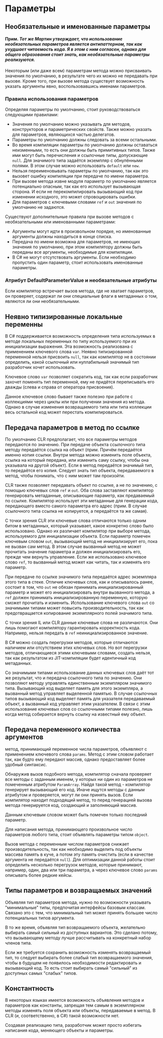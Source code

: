 # Параметры

## Необязательные и именованные параметры

#### Прим. _Тот же Мартин утверждает, что использование необязательных параметров является антипаттерном, так как ухудшает читаемость кода. Я в этом с ним согласен, однако для общего образования стоит знать, как необязательные параметры реализуются._

Некоторым (или даже всем) параметрам метода можно присваивать значения по умолчанию, в результате чего их можно не передавать при вызове. Кроме того, при вызове метода существует возможность указать аргументы явно, воспользовавшись именами параметров. 

### Правила использования параметров

Определяя параметры по умолчанию, стоит руководствоваться следующими правилами:
- Значения по умолчанию можно указывать для методов, конструкторов и параметрических свойств. Также можно указать для параметров, являющихся частью делегатов.
- Параметры по умолчанию должны следовать за всеми остальными.
- Во время компиляции параметры по умолчанию должны оставаться неизменными, то есть они должны быть примитивных типов. Также ими могут быть перечисления и ссылочные типы, допускающие `null`. Для значимого типа задаётся экземпляр с обнулёнными полями. В этом случае можно использовать `default` или `new`.
- Нельзя переименовывать параметры по умолчанию, так как это вызовет ошибку компиляции при передаче по имени параметра.
- При вызове метода извне модуля параметр по умолчанию является потенциально опасным, так как его использует вызывающая сторона. И если не перекомпилировать вызывающий код при изменении исходного, это может спровоцировать ошибки.
- Для параметров с ключевыми словами `ref` и `out` значения по умолчанию не задаются.

Существуют дополнительные правила при вызове методов с необязательными или именованными параметрами:
- Аргументы могут идти в произвольном порядке, но именованные аргументы должны находиться в конце списка.
- Передача по имени возможна для параметров, не имеющих значения по умолчанию, при этом компилятору должны быть переданы все аргументы, необходимые для компиляции.
- В C# не могут отсутствовать аргументы. Если необходимо пропустить один параметр, стоит использовать именованные параметры.

### Атрибут DefaultParameterValue и необязательные атрибуты

Если компилятор встречает вызов метода, где не хватает параметров, он проверяет, содержат ли они специальные флаги в метаданных о том, являются ли они необязательными.

## Неявно типизированные локальные переменны

В C# поддерживается возможность определения типа используемых в методе локальных переменных по типу используемого при их инициализации выражения. Эта возможность реализована с применением ключевого слова `var`. Неявно типизированной переменной нельзя присвоить `null`, так как компилятор не в состоянии определить, какой ссылочный или нуллабильный значимый тип разработчик хочет использовать.

Ключевое слово `var` позволяет сократить код, так как если разработчик захочет поменять тип переменной, ему не придётся переписывать его дважды (слева и справа от оператора присвоения).

Данное ключевое слово бывает также полезно при работе с коллекциями через циклы или при получении значения из метода. Однако в случае изменения возвращаемого типа или типа коллекции весь остальной код может перестать компилироваться.

## Передача параметров в метод по ссылке

По умолчанию CLR предполагает, что все параметры методов передаются по значению. При передаче объекта ссылочного типа методу передаётся ссылка на объект (прим. Причём передаётся именно копия ссылки. Внутри метода можно изменить поле объекта, ссылка на который передана, или изменить саму ссылку, чтобы она указывала на другой объект). Если в метод передаётся значимый тип, то передаётся его копия. Следует знать тип объекта, передаваемого в метод, чтобы понимать, что с ним может там произойти. 

CLR также позволяет передавать объект по ссылке, а не по значению, с помощью ключевых слов `ref` и `out`. Оба слова заставляют компилятор генерировать метаданные, описывающие параметр, как предаваемый по ссылке. Компилятор использует эти метаданные для генерации кода, передающего вместо самого параметра его адрес (прим. В случае ссылочного типа ссылка не копируется, а передаётся та же самая).

С точки зрения CLR эти ключевые слова отличаются только одним битом в метаданных, который указывает, какое конкретно слово было использовано. Однако их различает компилятор при выборе метода, используемого для инициализации объекта. Если параметр помечен ключевым словом `out`, вызывающий метод не инициализирует его, пока не вызван сам метод. В этом случае вызванный метод не может прочитать значение параметра и должен инициализировать его, прежде чем вернуть управление. Если же использовано ключевое слово `ref`, то вызванный метод может как читать, так и изменять его параметр.

При передаче по ссылке значимого типа передаётся адрес экземпляра этого типа в стеке. Отличие ключевых слов, как и описывалось ранее, состоит в том, что `out` не обязан принимать инициализированный параметр и может его инициализировать внутри вызванного метода, а `ref` должен принимать инициализированную переменную, которую сможет прочитать и изменить. Использование ключевого слова `out` со значимыми типами может повысить производительность, так как предотвращается копирование экземплярного полей значимого типа.

С точки зрения IL или CLR данные ключевые слова не различаются. Они лишь помогают компилятору гарантировать корректность кода. Например, нельзя передать в `ref` неинициализированное значение.

В C# можно создать перегрузки методов, которые отличаются наличием или отсутствием этих ключевых слов. Но вот перегрузки методов, отличающиеся этими ключевыми словами, создать нельзя, так как результатом из JIT-компиляции будет идентичный код метаданных.

Со значимыми типами использование данных ключевых слов даёт тот же результат, что и передача ссылочного типа по значению. Они позволяют методу управлять единственным экземпляром значимого типа. Вызывающий код выделяет память для этого экземпляра, а вызванный метод управляет выделенной памятью. В случае ссылочных типов вызывающий код выделяет память для указателя передаваемый объект, а вызванный код управляет этим указателем. В связи с этим использование ключевых слов со ссылочными типами полезно, лишь когда метод собирается вернуть ссылку на известный ему объект.

## Передача переменного количества аргументов

метод, принимающий переменное числа параметров, объявляют с применением ключевого слова `params`. Метод с этим словом работает так, как будто ему передают массив, однако предоставляет более удобный синтаксис.

Обнаружив вызов подобного метода, компилятор сначала проверяет все методы с заданным именем, у которых ни один из параметров не помеченным атрибутом `ParamArray`. Найдя такой метод - компилятор генерирует вызывающий его код. Иначе ищутся методы с данным атрибутом и проверяется, могут ли они принять вызов. Если компилятор находит подходящий метод, то перед генерацией вызова метода генерируется код, создающий и заполняющий массив.

Данным ключевым словом может быть помечен только последний параметр.

Для написания метода, принимающего произвольное число параметров любого типа, стоит объявлять параметры типом `object`.

Вызов метода с переменным числом параметров снижает производительность, так как необходимо выделить под объекты массива память в куче, а потом эту память очистить (если в качестве аргумента не передаётся `null`). Для оптимизации данной работы стоит определить несколько перегрузок методов, которые принимают, например, один, два или три параметра, а через ключевое слово `params` описывать более редкие кейсы.

## Типы параметров и возвращаемых значений

Объявляя тип параметров метода, нужно по возможности указывать "минимальные" типы, предпочитая интерфейсы базовым классам. Связано это с тем, что минимальный тип может принять большее число потенциальных типов аргумента.

В то же время, объявляя тип возвращаемого объекта, желательно выбирать самый сильный из доступных вариантов. Это сделано потому, что вызывающему методу лучше рассчитывать на конкретный набор членов типа.

Если же требуется сохранить возможность изменять возвращаемый тип, то следует выбирать более слабый тип возвращаемого значения, чтобы в будущем не появилось необходимости редактировать и вызывающий код. То есть стоит выбирать самый "сильный" из доступных самых "слабых" типов.

## Константность

В некоторых языках имеется возможность объявления методов и параметров как константы, запрещая тем самым в экземплярном методы изменять поля объекта или объекты, передаваемые в метод. В CLR (и, соответственно, в C#) такой возможности нет.

Создавая реализацию типа, разработчик может просто избегать написания кода, меняющего объекты и параметры.
